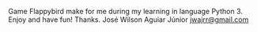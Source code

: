 Game Flappybird make for me during my learning in language Python 3.
Enjoy and have fun!
Thanks.
José Wilson Aguiar Júnior
jwajrr@gmail.com
